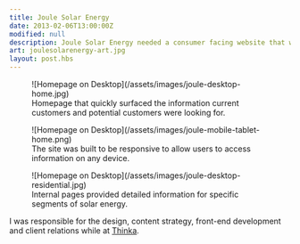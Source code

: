 ```yaml
---
title: Joule Solar Energy
date: 2013-02-06T13:00:00Z
modified: null
description: Joule Solar Energy needed a consumer facing website that worked across devices to attract new customers and provide resources for current customers.
art: joulesolarenergy-art.jpg
layout: post.hbs
---
```


<figure class="media-full">
  ![Homepage on Desktop](/assets/images/joule-desktop-home.jpg)
<figcaption>Homepage that quickly surfaced the information current customers and potential customers were looking for.</figcaption>
</figure>

<figure>
  ![Homepage on Desktop](/assets/images/joule-mobile-tablet-home.png)
  <figcaption>The site was built to be responsive to allow users to access information on any device.</figcaption>
</figure>

<figure class="media-full">
  ![Homepage on Desktop](/assets/images/joule-desktop-residential.jpg)
  <figcaption>Internal pages provided detailed information for specific segments of solar energy.</figcaption>
</figure>

I was responsible for the design, content strategy, front-end development and client relations while at [Thinka](http://thinkabig.com/).
